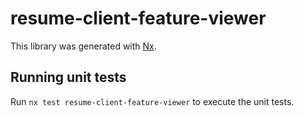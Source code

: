 # resume-client-feature-viewer

This library was generated with [Nx](https://nx.dev).

## Running unit tests

Run `nx test resume-client-feature-viewer` to execute the unit tests.
